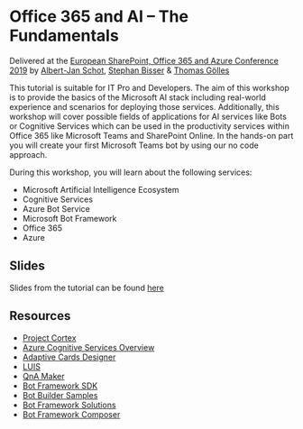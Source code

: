 # Office 365 and AI – The Fundamentals

Delivered at the [European SharePoint, Office 365 and Azure Conference 2019](https://www.sharepointeurope.com/events/office-365-and-ai-the-fundamentals/) by [Albert-Jan Schot](https://twitter.com/appieschot), [Stephan Bisser](https://twitter.com/stephanbisser) & [Thomas Gölles](https://twitter.com/thomyg)

This tutorial is suitable for IT Pro and Developers. The aim of this workshop is to provide the basics of the Microsoft AI stack including real-world experience and scenarios for deploying those services. Additionally, this workshop will cover possible fields of applications for AI services like Bots or Cognitive Services which can be used in the productivity services within Office 365 like Microsoft Teams and SharePoint Online. In the hands-on part you will create your first Microsoft Teams bot by using our no code approach.

During this workshop, you will learn about the following services:

* Microsoft Artificial Intelligence Ecosystem
* Cognitive Services
* Azure Bot Service
* Microsoft Bot Framework
* Office 365
* Azure

## Slides

Slides from the tutorial can be found [here](https://espc19storage.blob.core.windows.net/tutorial/ESPC19-AI_O365_Tutorial.pptx)

## Resources
* [Project Cortex](https://techcommunity.microsoft.com/t5/Microsoft-365-Blog/Introducing-Project-Cortex/ba-p/966091)
* [Azure Cognitive Services Overview](https://azure.microsoft.com/en-us/services/cognitive-services)
* [Adaptive Cards Designer](https://adaptivecards.io/designer/)
* [LUIS](https://luis.ai)
* [QnA Maker](https://qnamaker.ai)
* [Bot Framework SDK](https://github.com/microsoft/botframework-sdk)
* [Bot Builder Samples](https://github.com/microsoft/BotBuilder-Samples)
* [Bot Framework Solutions](https://microsoft.github.io/botframework-solutions/)
* [Bot Framework Composer](https://github.com/microsoft/BotFramework-Composer)
